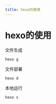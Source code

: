 ```yaml
---
title: hexo的使用
---
```


# hexo的使用

文件生成

```
hexo g	
```



文件部署	

```
hexo d
```

 

本地运行

```
hexo s
```



